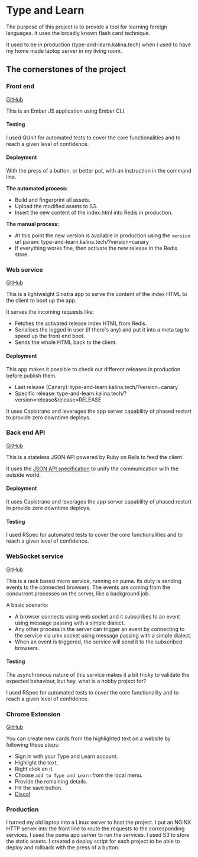 # Type and Learn

The purpose of this project is to provide a tool for learning foreign languages. It uses the broadly known flash card technique.

It used to be in production (type-and-learn.kalina.tech) when I used to have my home made laptop server in my living room.

<!--
Demo account:

- __e-mail:__ test@kalina.tech
- __password:__ 12345678 -->

## The cornerstones of the project

### Front end

[GitHub](https://github.com/tothpeter/type_and_learn_client)

This is an Ember JS application using Ember CLI.

#### Testing

I used QUnit for automated tests to cover the core functionalities and to reach a given level of confidence.

#### Deployment

With the press of a button, or better put, with an instruction in the command line.

__The automated process:__
- Build and fingerprint all assets.
- Upload the modified assets to S3.
- Insert the new content of the index.html into Redis in production.

__The manual process:__
- At this point the new version is available in production using the `version` url param: type-and-learn.kalina.tech/?version=canary
- If everything works fine, then activate the new release in the Redis store.

### Web service

[GitHub](https://github.com/tothpeter/type_and_learn_web)

This is a lightweight Sinatra app to serve the content of the index HTML to the client to boot up the app.

It serves the incoming requests like:

- Fetches the activated release index HTML from Redis.
- Serialises the logged in user (if there's any) and put it into a meta tag to speed up the front end boot.
- Sends the whole HTML back to the client.

#### Deployment

This app makes it possible to check out different releases in production before publish them.
  - Last release (Canary): type-and-learn.kalina.tech/?version=canary
  - Specific release: type-and-learn.kalina.tech/?version=release&release=RELEASE

It uses Capistrano and leverages the app server capability of phased restart to provide zero downtime deploys.

### Back end API

[GitHub](https://github.com/tothpeter/type_and_learn_api)

This is a stateless JSON API powered by Ruby on Rails to feed the client.

It uses the [JSON API specification](http://jsonapi.org/) to unify the communication with the outside world.

#### Deployment

It uses Capistrano and leverages the app server capability of phased restart to provide zero downtime deploys.

#### Testing

I used RSpec for automated tests to cover the core functionalities and to reach a given level of confidence.

### WebSocket service

[GitHub](https://github.com/tothpeter/type_and_learn_websockets)

This is a rack based micro service, running on puma. Its duty is sending events to the connected browsers. The events are coming from the concurrent processes on the server, like a background job.

A basic scenario:

- A browser connects using web socket and it subscribes to an event using message passing with a simple dialect.
- Any other process in the server can trigger an event by connecting to the service via unix socket using message passing with a simple dialect.
- When an event is triggered, the service will send it to the subscribed browsers.

#### Testing

The asynchronous nature of this service makes it a bit tricky to validate the expected behaviour, but hey, what is a hobby project for?

I used RSpec for automated tests to cover the core functionality and to reach a given level of confidence.

### Chrome Extension

[GitHub](https://github.com/tothpeter/type_and_learn_chrome_extension)

You can create new cards from the highlighted text on a website by following these steps:

- Sign in with your Type and Learn account.
- Highlight the text.
- Right click on it.
- Choose `add to Type and Learn` from the local menu.
- Provide the remaining details.
- Hit the save button.
- [Disco!](https://www.youtube.com/watch?v=UkSPUDpe0U8)

### Production

I turned my old laptop into a Linux server to host the project.
I put an NGINX HTTP server into the front line to route the requests to the corresponding services.
I used the puma app server to run the services.
I used S3 to store the static assets.
I created a deploy script for each project to be able to deploy and rollback with the press of a button.

